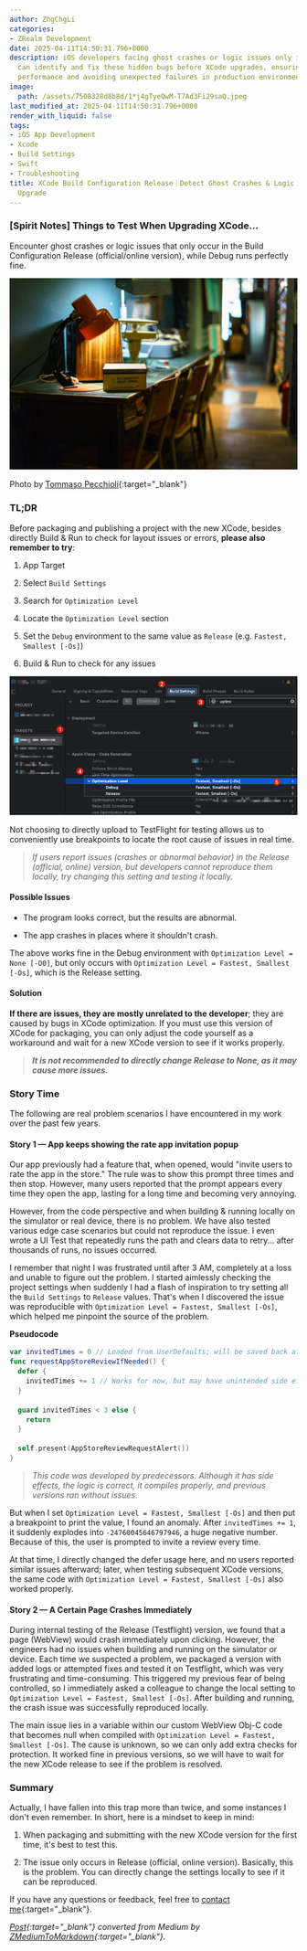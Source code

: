 ```yaml
---
author: ZhgChgLi
categories:
- ZRealm Development
date: 2025-04-11T14:50:31.796+0000
description: iOS developers facing ghost crashes or logic issues only in Release builds
  can identify and fix these hidden bugs before XCode upgrades, ensuring stable app
  performance and avoiding unexpected failures in production environments.
image:
  path: /assets/7508328d8b8d/1*j4gTyeQwM-T7Ad3Fi29saQ.jpeg
last_modified_at: 2025-04-11T14:50:31.796+0000
render_with_liquid: false
tags:
- iOS App Development
- Xcode
- Build Settings
- Swift
- Troubleshooting
title: XCode Build Configuration Release｜Detect Ghost Crashes & Logic Bugs Before
  Upgrade
---
```


### [Spirit Notes] Things to Test When Upgrading XCode…

Encounter ghost crashes or logic issues that only occur in the Build Configuration Release (official/online version), while Debug runs perfectly fine.

![Photo by [Tommaso Pecchioli](https://unsplash.com/@pecchio?utm_content=creditCopyText&utm_medium=referral&utm_source=unsplash){:target="_blank"}](/assets/7508328d8b8d/1*j4gTyeQwM-T7Ad3Fi29saQ.jpeg)

Photo by [Tommaso Pecchioli](https://unsplash.com/@pecchio?utm_content=creditCopyText&utm_medium=referral&utm_source=unsplash){:target="_blank"}

### TL;DR

Before packaging and publishing a project with the new XCode, besides directly Build & Run to check for layout issues or errors, **please also remember to try**:

1. App Target

2. Select `Build Settings`

3. Search for `Optimization Level`

4. Locate the `Optimization Level` section

5. Set the `Debug` environment to the same value as `Release` (e.g. `Fastest, Smallest [-Os]`)

6. Build & Run to check for any issues

![](/assets/7508328d8b8d/1*CUqYYFVjyXtxGkMlyd0Suw.png)

Not choosing to directly upload to TestFlight for testing allows us to conveniently use breakpoints to locate the root cause of issues in real time.

> *If users report issues (crashes or abnormal behavior) in the Release (official, online) version, but developers cannot reproduce them locally, try changing this setting and testing it locally.*

#### **Possible Issues**

- The program looks correct, but the results are abnormal.

- The app crashes in places where it shouldn't crash.

The above works fine in the Debug environment with `Optimization Level = None [-O0]`, but only occurs with `Optimization Level = Fastest, Smallest [-Os]`, which is the Release setting.

#### Solution

**If there are issues, they are mostly unrelated to the developer**; they are caused by bugs in XCode optimization. If you must use this version of XCode for packaging, you can only adjust the code yourself as a workaround and wait for a new XCode version to see if it works properly.

> ***It is not recommended to directly change Release to None, as it may cause more issues.***

### Story Time

The following are real problem scenarios I have encountered in my work over the past few years.

#### Story 1 — App keeps showing the rate app invitation popup

Our app previously had a feature that, when opened, would "invite users to rate the app in the store." The rule was to show this prompt three times and then stop. However, many users reported that the prompt appears every time they open the app, lasting for a long time and becoming very annoying.

However, from the code perspective and when building & running locally on the simulator or real device, there is no problem. We have also tested various edge case scenarios but could not reproduce the issue. I even wrote a UI Test that repeatedly runs the path and clears data to retry... after thousands of runs, no issues occurred.

I remember that night I was frustrated until after 3 AM, completely at a loss and unable to figure out the problem. I started aimlessly checking the project settings when suddenly I had a flash of inspiration to try setting all the `Build Settings` to `Release` values. That's when I discovered the issue was reproducible with `Optimization Level = Fastest, Smallest [-Os]`, which helped me pinpoint the source of the problem.

**Pseudocode**

```swift
var invitedTimes = 0 // Loaded from UserDefaults; will be saved back after update
func requestAppStoreReviewIfNeeded() {
  defer {
    invitedTimes += 1 // Works for now, but may have unintended side effects
  }

  guard invitedTimes < 3 else {
    return
  }
  
  self.present(AppStoreReviewRequestAlert())
}
```

> *This code was developed by predecessors. Although it has side effects, the logic is correct, it compiles properly, and previous versions ran without issues.*

But when I set `Optimization Level = Fastest, Smallest [-Os]` and then put a breakpoint to print the value, I found an anomaly. After `invitedTimes += 1`, it suddenly explodes into `-24760045646797946`, a huge negative number. Because of this, the user is prompted to invite a review every time.

At that time, I directly changed the defer usage here, and no users reported similar issues afterward; later, when testing subsequent XCode versions, the same code with `Optimization Level = Fastest, Smallest [-Os]` also worked properly.

#### Story 2 — A Certain Page Crashes Immediately

During internal testing of the Release (Testflight) version, we found that a page (WebView) would crash immediately upon clicking. However, the engineers had no issues when building and running on the simulator or device. Each time we suspected a problem, we packaged a version with added logs or attempted fixes and tested it on Testflight, which was very frustrating and time-consuming. This triggered my previous fear of being controlled, so I immediately asked a colleague to change the local setting to `Optimization Level = Fastest, Smallest [-Os]`. After building and running, the crash issue was successfully reproduced locally.

The main issue lies in a variable within our custom WebView Obj-C code that becomes null when compiled with `Optimization Level = Fastest, Smallest [-Os]`. The cause is unknown, so we can only add extra checks for protection. It worked fine in previous versions, so we will have to wait for the new XCode release to see if the problem is resolved.

### Summary

Actually, I have fallen into this trap more than twice, and some instances I don't even remember. In short, here is a mindset to keep in mind:

1. When packaging and submitting with the new XCode version for the first time, it's best to test this.

2. The issue only occurs in Release (official, online version). Basically, this is the problem. You can directly change the settings locally to see if it can be reproduced.

If you have any questions or feedback, feel free to [contact me](https://www.zhgchg.li/contact){:target="_blank"}.

*[Post](https://medium.com/zrealm-ios-dev/%E9%80%9A%E9%9D%88%E7%AD%86%E8%A8%98-xcode-%E5%8D%87%E7%B4%9A%E6%99%82%E6%9C%80%E5%A5%BD%E6%B8%AC%E4%B8%80%E4%B8%8B%E7%9A%84%E4%BA%8B-7508328d8b8d){:target="_blank"} converted from Medium by [ZMediumToMarkdown](https://github.com/ZhgChgLi/ZMediumToMarkdown){:target="_blank"}.*